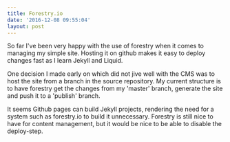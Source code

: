```yaml
---
title: Forestry.io
date: '2016-12-08 09:55:04'
layout: post
---
```

So far I've been very happy with the use of forestry when it comes to managing my simple site. Hosting it on github makes it easy to deploy changes fast as I learn Jekyll and Liquid.

One decision I made early on which did not jive well with the CMS was to host the site from a branch in the source repository. My current structure is to have forestry get the changes from my 'master' branch, generate the site and push it to a 'publish' branch.

It seems Github pages can build Jekyll projects, rendering the need for a system such as forestry.io to build it unnecessary. Forestry is still nice to have for content management, but it would be nice to be able to disable the deploy-step.